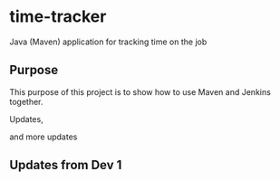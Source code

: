 # time-tracker
Java (Maven) application for tracking time on the job

## Purpose

This purpose of this project is to show how to use Maven and Jenkins together.

Updates, 

and more updates
## Updates from Dev 1
